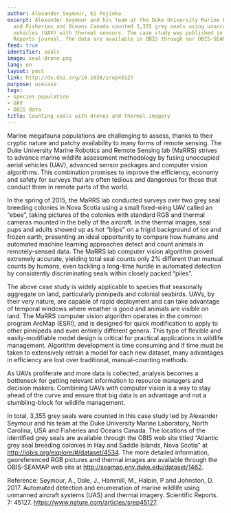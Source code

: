 ```yaml
---
author: Alexander Seymour, Ei Fujioka
excerpt: Alexander Seymour and his team at the Duke University Marine Laboratory,
  and Fisheries and Oceans Canada counted 3,355 grey seals using unoccupied aerial
  vehicles (UAV) with thermal sensors. The case study was published in Nature’s Scientific
  Reports journal. The data are available in OBIS through our OBIS-SEAMAP node.
feed: true
identifier: seals
image: seal-drone.png
lang: en
layout: post
link: http://dx.doi.org/10.1038/srep45127
purpose: usecase
tags:
- species population
- UAV
- OBIS data
title: Counting seals with drones and thermal imagery
---
```


<p>Marine megafauna populations are challenging to assess, thanks to their cryptic nature and patchy availability to many forms of remote sensing. The Duke University Marine Robotics and Remote Sensing lab (MaRRS) strives to advance marine wildlife assessment methodology by fusing unoccupied aerial vehicles (UAV), advanced sensor packages and computer vision algorithms. This combination promises to improve the efficiency, economy and safety for surveys that are often tedious and dangerous for those that conduct them in remote parts of the world.</p>

<p>In the spring of 2015, the MaRRS lab conducted surveys over two grey seal breeding colonies in Nova Scotia using a small fixed-wing UAV called an “ebee”, taking pictures of the colonies with standard RGB and thermal cameras mounted in the belly of the aircraft. In the thermal images, seal pups and adults showed up as hot “blips” on a frigid background of ice and frozen earth, presenting an ideal opportunity to compare how humans and automated machine learning approaches detect and count animals in remotely-sensed data. The MaRRS lab computer vision algorithm proved extremely accurate, yielding total seal counts only 2% different than manual counts by humans, even tackling a long-time hurdle in automated detection by consistently discriminating seals within closely packed “piles”.</p>

<p>The above case study is widely applicable to species that seasonally aggregate on land, particularly pinnipeds and colonial seabirds. UAVs, by their very nature, are capable of rapid deployment and can take advantage of temporal windows where weather is good and animals are visible on land. The MaRRS computer vision algorithm operates in the common program ArcMap (ESRI), and is designed for quick modification to apply to other pinnipeds and even entirely different genera. This type of flexible and easily-modifiable model design is critical for practical applications in wildlife management. Algorithm development is time consuming and if time must be taken to extensively retrain a model for each new dataset, many advantages in efficiency are lost over traditional, manual-counting methods.</p>

<p>As UAVs proliferate and more data is collected, analysis becomes a bottleneck for getting relevant information to resource managers and decision makers. Combining UAVs with computer vision is a way to stay ahead of the curve and ensure that big data is an advantage and not a stumbling-block for wildlife management.</p>

<p>In total, 3,355 grey seals were counted in this case study led by Alexander Seymour and his team at the Duke University Marine Laboratory, North Carolina, USA and Fisheries and Oceans Canada. The locations of the identified grey seals are available through the OBIS web site titled “Atlantic grey seal breeding colonies in Hay and Saddle Islands, Nova Scotia” at <a href="http://iobis.org/explore/#/dataset/4534">http://iobis.org/explore/#/dataset/4534</a>. The more detailed information, georeferenced RGB pictures and thermal images are available through the OBIS-SEAMAP web site at <a href="http://seamap.env.duke.edu/dataset/1462" target="_blank">http://seamap.env.duke.edu/dataset/1462</a>.</p>

<p>Reference: Seymour, A., Dale, J., Hammill, M., Halpin, P and Johnston, D. 2017. Automated detection and enumeration of marine wildlife using unmanned aircraft systems (UAS) and thermal imagery. Scientific Reports. 7: 45127. <a href="https://www.nature.com/articles/srep45127" target="_blank">https://www.nature.com/articles/srep45127</a>.</p>